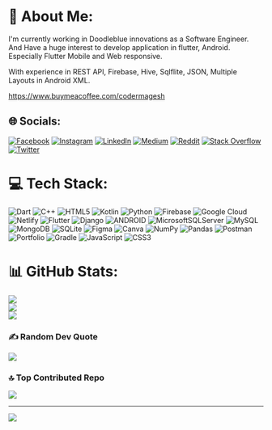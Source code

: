 # 💫 About Me:
I'm currently working in Doodleblue innovations as a Software Engineer.
And Have a huge interest to develop application in flutter, Android.
Especially Flutter Mobile and Web responsive.

With experience in REST API, Firebase, Hive, Sqlflite, JSON, Multiple Layouts in Android XML.

https://www.buymeacoffee.com/codermagesh

## 🌐 Socials:
[![Facebook](https://img.shields.io/badge/Facebook-%231877F2.svg?logo=Facebook&logoColor=white)](https://facebook.com/Magesh.kanna.007) [![Instagram](https://img.shields.io/badge/Instagram-%23E4405F.svg?logo=Instagram&logoColor=white)](https://instagram.com/Magesh_kanna) [![LinkedIn](https://img.shields.io/badge/LinkedIn-%230077B5.svg?logo=linkedin&logoColor=white)](https://linkedin.com/in/Mageshkanna) [![Medium](https://img.shields.io/badge/Medium-12100E?logo=medium&logoColor=white)](https://medium.com/@codermagesh) [![Reddit](https://img.shields.io/badge/Reddit-%23FF4500.svg?logo=Reddit&logoColor=white)](https://reddit.com/user/Magesh_K) [![Stack Overflow](https://img.shields.io/badge/-Stackoverflow-FE7A16?logo=stack-overflow&logoColor=white)](https://stackoverflow.com/users/MageshK) [![Twitter](https://img.shields.io/badge/Twitter-%231DA1F2.svg?logo=Twitter&logoColor=white)](https://twitter.com/M_a_g_e_s_h) 

# 💻 Tech Stack:
![Dart](https://img.shields.io/badge/dart-%230175C2.svg?style=for-the-badge&logo=dart&logoColor=white) ![C++](https://img.shields.io/badge/c++-%2300599C.svg?style=for-the-badge&logo=c%2B%2B&logoColor=white) ![HTML5](https://img.shields.io/badge/html5-%23E34F26.svg?style=for-the-badge&logo=html5&logoColor=white) ![Kotlin](https://img.shields.io/badge/kotlin-%230095D5.svg?style=for-the-badge&logo=kotlin&logoColor=white) ![Python](https://img.shields.io/badge/python-3670A0?style=for-the-badge&logo=python&logoColor=ffdd54) ![Firebase](https://img.shields.io/badge/firebase-%23039BE5.svg?style=for-the-badge&logo=firebase) ![Google Cloud](https://img.shields.io/badge/Google%20Cloud-%234285F4.svg?style=for-the-badge&logo=google-cloud&logoColor=white) ![Netlify](https://img.shields.io/badge/netlify-%23000000.svg?style=for-the-badge&logo=netlify&logoColor=#00C7B7) ![Flutter](https://img.shields.io/badge/Flutter-%2302569B.svg?style=for-the-badge&logo=Flutter&logoColor=white) ![Django](https://img.shields.io/badge/django-%23092E20.svg?style=for-the-badge&logo=django&logoColor=white) ![ANDROID](https://img.shields.io/badge/android-%2320232a.svg?style=for-the-badge&logo=android&logoColor=%a4c639) ![MicrosoftSQLServer](https://img.shields.io/badge/Microsoft%20SQL%20Sever-CC2927?style=for-the-badge&logo=microsoft%20sql%20server&logoColor=white) ![MySQL](https://img.shields.io/badge/mysql-%2300f.svg?style=for-the-badge&logo=mysql&logoColor=white) ![MongoDB](https://img.shields.io/badge/MongoDB-%234ea94b.svg?style=for-the-badge&logo=mongodb&logoColor=white) ![SQLite](https://img.shields.io/badge/sqlite-%2307405e.svg?style=for-the-badge&logo=sqlite&logoColor=white) 	![Figma](https://img.shields.io/badge/figma-%23F24E1E.svg?style=for-the-badge&logo=figma&logoColor=white) ![Canva](https://img.shields.io/badge/Canva-%2300C4CC.svg?style=for-the-badge&logo=Canva&logoColor=white) ![NumPy](https://img.shields.io/badge/numpy-%23013243.svg?style=for-the-badge&logo=numpy&logoColor=white) ![Pandas](https://img.shields.io/badge/pandas-%23150458.svg?style=for-the-badge&logo=pandas&logoColor=white) ![Postman](https://img.shields.io/badge/Postman-FF6C37?style=for-the-badge&logo=postman&logoColor=white) ![Portfolio](https://img.shields.io/badge/Portfolio-%23000000.svg?style=for-the-badge&logo=firefox&logoColor=#FF7139) ![Gradle](https://img.shields.io/badge/Gradle-02303A.svg?style=for-the-badge&logo=Gradle&logoColor=white) ![JavaScript](https://img.shields.io/badge/javascript-%23323330.svg?style=for-the-badge&logo=javascript&logoColor=%23F7DF1E) ![CSS3](https://img.shields.io/badge/css3-%231572B6.svg?style=for-the-badge&logo=css3&logoColor=white)
# 📊 GitHub Stats:
![](https://github-readme-stats.vercel.app/api?username=Magesh-Doodleblue&theme=dark&hide_border=false&include_all_commits=true&count_private=true)<br/>
![](https://github-readme-streak-stats.herokuapp.com/?user=Magesh-Doodleblue&theme=dark&hide_border=false)<br/>
![](https://github-readme-stats.vercel.app/api/top-langs/?username=Magesh-Doodleblue&theme=dark&hide_border=false&include_all_commits=true&count_private=true&layout=compact)

### ✍️ Random Dev Quote
![](https://quotes-github-readme.vercel.app/api?type=vetical&theme=radical)

### 🔝 Top Contributed Repo
![](https://github-contributor-stats.vercel.app/api?username=Magesh-Doodleblue&limit=5&theme=dark&combine_all_yearly_contributions=true)

---
[![](https://visitcount.itsvg.in/api?id=Magesh-Doodleblue&icon=0&color=0)](https://visitcount.itsvg.in)

<!-- Proudly created with GPRM ( https://gprm.itsvg.in ) -->
